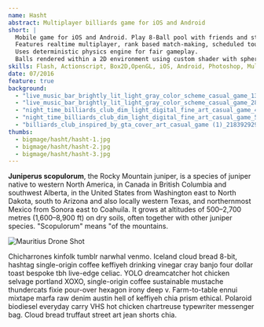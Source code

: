 ```yaml
---
name: Hasht
abstract: Multiplayer billiards game for iOS and Android
short: |
  Mobile game for iOS and Android. Play 8-Ball pool with friends and strangers. 
  Features realtime multiplayer, rank based match-making, scheduled tournaments, in-app purchases, push notifications.
  Uses deterministic physics engine for fair gameplay.
  Balls rendered within a 2D environment using custom shader with spherical projection to simulate realistic 3D balls with perfect rotation.
skills: Flash, Actionscript, Box2D,OpenGL, iOS, Android, Photoshop, Multiplayer, PlayerIO, Push Notifications, In-App Purchases, Facebook Login
date: 07/2016
feature: true
background:
  - "live_music_bar_brightly_lit_light_gray_color_scheme_casual_game_1348245627.webp"
  - "live_music_bar_brightly_lit_light_gray_color_scheme_casual_game_2865880298.webp"
  - "night_time_billiards_club_dim_light_digital_fine_art_casual_game_4015559387.webp"
  - "night_time_billiards_club_dim_light_digital_fine_art_casual_game_581764122.webp"
  - "billiards_club_inspired_by_gta_cover_art_casual_game (1)_2183929294.webp"
thumbs:
  - bigmage/hasht/hasht-1.jpg
  - bigmage/hasht/hasht-2.jpg
  - bigmage/hasht/hasht-3.jpg
---
```


**Juniperus scopulorum**, the Rocky Mountain juniper, is a species of juniper native to western North America, in Canada in British Columbia and southwest Alberta, in the United States from Washington east to North Dakota, south to Arizona and also locally western Texas, and northernmost Mexico from Sonora east to Coahuila. It grows at altitudes of 500–2,700 metres (1,600–8,900 ft) on dry soils, often together with other juniper species. "Scopulorum" means "of the mountains.

![Mauritius Drone Shot](../julia-joppien.jpg)

Chicharrones kinfolk tumblr narwhal venmo. Iceland cloud bread 8-bit, hashtag single-origin coffee keffiyeh drinking vinegar cray banjo four dollar toast bespoke tbh live-edge celiac. YOLO dreamcatcher hot chicken selvage portland XOXO, single-origin coffee sustainable mustache thundercats fixie pour-over hexagon irony deep v. Farm-to-table ennui mixtape marfa raw denim austin hell of keffiyeh chia prism ethical. Polaroid biodiesel everyday carry VHS hot chicken chartreuse typewriter messenger bag. Cloud bread truffaut street art jean shorts chia.

